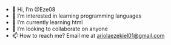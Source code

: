 - 👋 Hi, I’m @Eze08
- 👀 I’m interested in learning programming languages
- 🌱 I’m currently learning html
- 💞️ I’m looking to collaborate on anyone
- 📫 How to reach me? Email me at ariolaezekiel01@gmail.com

<!---
Eze08/Eze08 is a ✨ special ✨ repository because its `README.md` (this file) appears on your GitHub profile.
You can click the Preview link to take a look at your changes.
--->
